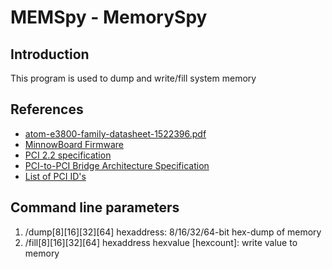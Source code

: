 # MEMSpy - MemorySpy

## Introduction

This program is used to dump and write/fill system memory


## References
* [atom-e3800-family-datasheet-1522396.pdf](https://www.mouser.com/datasheet/2/612/atom-e3800-family-datasheet-1522396.pdf)
* [MinnowBoard Firmware](https://software.intel.com/en-us/articles/minnowboard-maxturbot-uefi-firmware)
* [PCI 2.2 specification](http://www.ics.uci.edu/~harris/ics216/pci/PCI_22.pdf)
* [PCI-to-PCI Bridge Architecture Specification](https://cds.cern.ch/record/551427/files/cer-2308933.pdf)
* [List of PCI ID's](http://pciids.sourceforge.net/v2.2/pci.ids)

## Command line parameters

1. /dump[8][16][32][64] hexaddress: 8/16/32/64-bit hex-dump of memory
2. /fill[8][16][32][64] hexaddress hexvalue [hexcount]: write value to memory 
